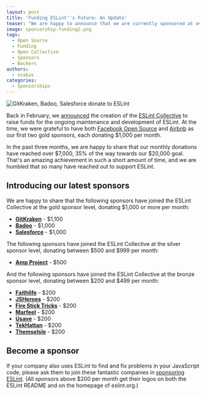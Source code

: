 ```yaml
---
layout: post
title: 'Funding ESLint''s Future: An Update'
teaser: "We are happy to announce that we are currently sponsored at over $7,000 per month. In the last quarter, since the launch of the ESLint Collective, numerous sponsors have reached out. We are humbled that so many have contributed to raise funds to help support the team developing ESLint."
image: sponsorship-funding2.png
tags:
  - Open Source
  - Funding
  - Open Collective
  - Sponsors
  - Backers
authors:
  - nzakas
categories:
  - Sponsorships
---
```


![GitKraken, Badoo, Salesforce donate to ESLint](/assets/images/blog-covers/sponsorship-funding2.png)

Back in February, we [announced](https://eslint.org/blog/2019/02/funding-eslint-future) the creation of the [ESLint Collective](https://opencollective.com/eslint) to raise funds for the ongoing maintenance and development of ESLint. At the time, we were grateful to have both [Facebook Open Source](https://code.facebook.com/projects/) and [Airbnb](https://airbnb.com) as our first two gold sponsors, each donating $1,000 per month.

In the past three months, we are happy to share that our monthly donations have reached over $7,000, 35% of the way towards our $20,000 goal. That's an amazing achievement in such a short amount of time, and we are humbled that so many have reached out to support ESLint.

## Introducing our latest sponsors

We are happy to share that the following sponsors have joined the ESLint Collective at the gold sponsor level, donating $1,000 or more per month:

* [**GitKraken**](https://www.gitkraken.com/) - $1,100
* [**Badoo**](https://badoo.com/team) - $1,000
* [**Salesforce**](https://salesforce.com) - $1,000

The following sponsors have joined the ESLint Collective at the silver sponsor level, donating between $500 and $999 per month:

* [**Amp Project**](https://www.ampproject.org) - $500

And the following sponsors have joined the ESLint Collective at the bronze sponsor level, donating between $200 and $499 per month:

* [**Faithlife**](http://faithlife.com/ref/about) - $200
* [**JSHeroes**](https://jsheroes.io/) - $200
* [**Fire Stick Tricks**](http://www.firesticktricks.com) - $200
* [**Marfeel**](https://www.marfeel.com/) - $200
* [**Usave**](https://usave.co.uk/utilities/broadband/) - $200
* [**TekHattan**](https://tekhattan.com) - $200
* [**ThemseIsle**](https://themeisle.com) - $200


## Become a sponsor

If your company also uses ESLint to find and fix problems in your JavaScript code, please ask them to join these fantastic companies in [sponsoring ESLint](https://opencollective.com/eslint). (All sponsors above $200 per month get their logos on both the ESLint README and on the homepage of eslint.org.)
